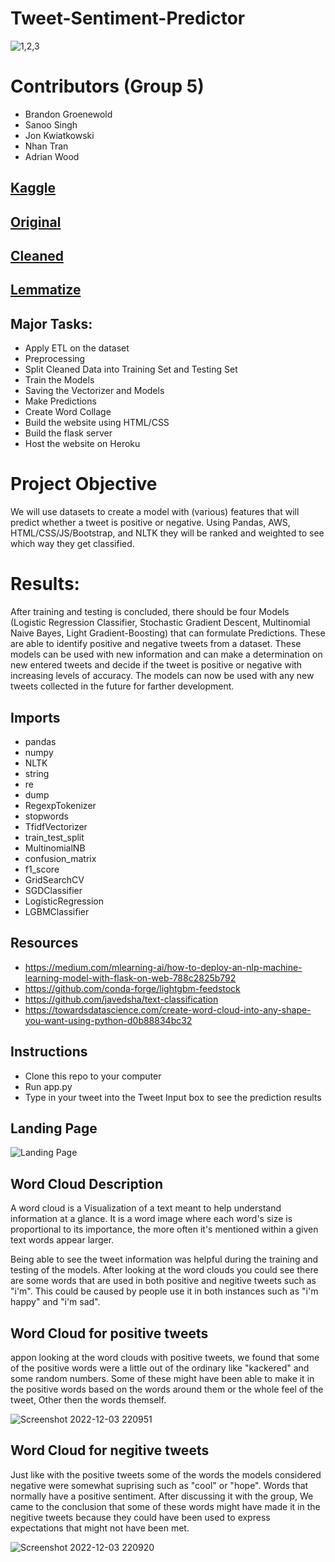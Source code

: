 # Tweet-Sentiment-Predictor

![1,2,3](https://user-images.githubusercontent.com/93777016/205468893-845257df-4e81-41d3-94b1-d32e9e215afb.png)

# Contributors (Group 5)

- Brandon Groenewold
- Sanoo Singh
- Jon Kwiatkowski
- Nhan Tran
- Adrian Wood

## [Kaggle](https://www.kaggle.com/datasets/kazanova/sentiment140) 

## [Original](https://drive.google.com/file/d/1ML1sG56MqlVX6oiNM4WDtPC3AFOO06y0/view?usp=share_link)

## [Cleaned](https://drive.google.com/file/d/1RgRj4J9FJZ0YYN36nSx-umP9eZNPff94/view?usp=share_link)  

## [Lemmatize](https://uom-twitter-sentiment-analysis.s3.us-east-2.amazonaws.com/Lemmatize.csv) 

## Major Tasks:
- Apply ETL on the dataset
- Preprocessing
- Split Cleaned Data into Training Set and Testing Set
- Train the Models
- Saving the Vectorizer and Models
- Make Predictions
- Create Word Collage
- Build the website using HTML/CSS
- Build the flask server
- Host the website on Heroku 

# Project Objective

We will use datasets to create a model with (various) features that will predict whether a tweet is positive or negative. Using Pandas, AWS, HTML/CSS/JS/Bootstrap, and NLTK they will be ranked and weighted to see which way they get classified.

# Results:

After training and testing is concluded, there should be four Models (Logistic Regression Classifier, Stochastic Gradient Descent, Multinomial Naive Bayes, Light Gradient-Boosting) that can formulate Predictions. These are able to identify positive and negative tweets from a dataset. These models can be used with new information and can make a  determination on new entered  tweets and decide if the tweet is positive or negative with increasing levels of accuracy. The models can now be used with any new tweets collected  in the future for farther development.

## Imports

- pandas
- numpy
- NLTK
- string
- re
- dump
- RegexpTokenizer
- stopwords
- TfidfVectorizer
- train_test_split
- MultinomialNB
- confusion_matrix
- f1_score
- GridSearchCV
- SGDClassifier
- LogisticRegression
- LGBMClassifier

## Resources 
- https://medium.com/mlearning-ai/how-to-deploy-an-nlp-machine-learning-model-with-flask-on-web-788c2825b792
- https://github.com/conda-forge/lightgbm-feedstock
- https://github.com/javedsha/text-classification
- https://towardsdatascience.com/create-word-cloud-into-any-shape-you-want-using-python-d0b88834bc32

## Instructions
- Clone this repo to your computer
- Run app.py 
- Type in your tweet into the Tweet Input box to see the prediction results

## Landing Page
![Landing Page](https://user-images.githubusercontent.com/107283582/205543265-4e1cb5ab-699f-49eb-b481-c6d28b81639f.png)

## Word Cloud Description

A word cloud is a Visualization of a text meant to help understand information at a glance. It is a word image where each word's size is proportional to its importance, the more often it's mentioned within a given text words appear larger.

Being able to see the tweet information was helpful during the training and testing of the models. After looking at the word clouds you could see there are some words that are used in both positive and negitive tweets such as "i'm". This could be caused by people use it in both instances such as "i'm happy" and "i'm sad".

## Word Cloud for positive tweets

appon looking at the word clouds with positive tweets, we found that some of the positive words were a little out of the ordinary like "kackered" and some random  numbers. Some of these might have been able to make it in the positive words based on the words around them or the whole feel of the tweet, Other then the words themself.

![Screenshot 2022-12-03 220951](https://user-images.githubusercontent.com/93777016/205473855-ca189b2c-91d7-4028-bc5c-527cc392a6c6.png)


## Word Cloud for negitive tweets

Just like with the positive tweets some of the words the models considered negative were somewhat suprising such as "cool" or "hope". Words that normally have a positive sentiment. After discussing it with the group, We came to the conclusion that some of these words might have made it in the negitive tweets because they could have been used to express expectations that might not have been met. 


![Screenshot 2022-12-03 220920](https://user-images.githubusercontent.com/93777016/205473869-1ee87d33-ec99-499b-a704-ad0e62bdf200.png)
